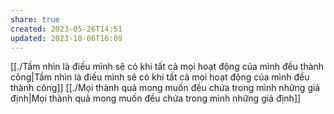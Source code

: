 ```yaml
---
share: true
created: 2023-05-26T14:51
updated: 2023-10-06T16:09
---
```

[[./Tầm nhìn là điều mình sẽ có khi tất cả mọi hoạt động của mình đều thành công|Tầm nhìn là điều mình sẽ có khi tất cả mọi hoạt động của mình đều thành công]]
[[./Mọi thành quả mong muốn đều chứa trong mình những giả định|Mọi thành quả mong muốn đều chứa trong mình những giả định]]
